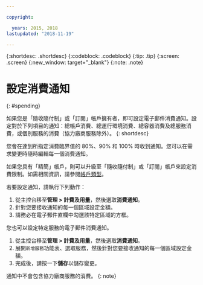 ```yaml
---

copyright:

  years: 2015, 2018
lastupdated: "2018-11-19"

---
```


{:shortdesc: .shortdesc}
{:codeblock: .codeblock}
{:tip: .tip}
{:screen: .screen}
{:new_window: target="_blank"}
{:note: .note}

# 設定消費通知
{: #spending}

如果您是「隨收隨付制」或「訂閱」帳戶擁有者，即可設定電子郵件消費通知。設定對於下列項目的通知：總帳戶消費、總運行環境消費、總容器消費及總服務消費，或個別服務的消費（協力廠商服務除外）。
{: shortdesc}

您會在達到所指定消費臨界值的 80%、90% 和 100% 時收到通知。您可以在需求變更時隨時編輯每一個消費通知。

如果您具有「精簡」帳戶，則可以升級至「隨收隨付制」或「訂閱」帳戶來設定消費限制。如需相關資訊，請參閱[帳戶類型](/docs/account/index.html#accounts)。

若要設定通知，請執行下列動作： 

1. 從主控台移至**管理 > 計費及用量**，然後選取**消費通知**。 
2. 針對您要接收通知的每一個區域設定金額。 
3. 請務必在電子郵件直欄中勾選該特定區域的方框。 

您也可以設定特定服務的電子郵件消費通知。 

1. 從主控台移至**管理 > 計費及用量**，然後選取**消費通知**。 
2. 展開`新增服務`功能表、選取服務，然後針對您要接收通知的每一個區域設定金額。
3. 完成後，請按一下**儲存**以儲存變更。 

通知中不會包含協力廠商服務的消費。
{: note}


 
